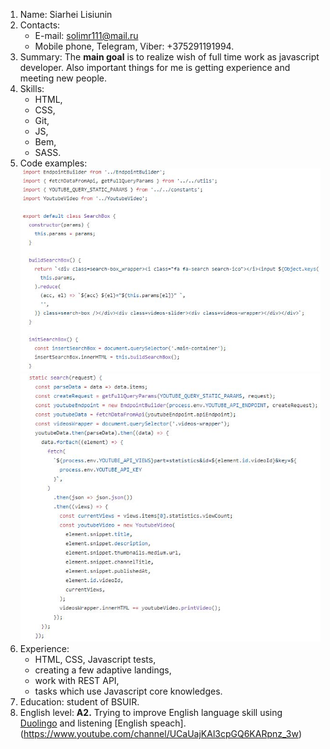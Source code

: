 1. Name: Siarhei Lisiunin
2. Contacts:
   - E-mail: solimr111@mail.ru
   - Mobile phone, Telegram, Viber: +375291191994.
3. Summary: The **main goal** is to realize wish of full time work as javascript developer. Also important things for me is getting experience and meeting new people.
4. Skills:
   - HTML,
   - CSS,
   - Git,
   - JS,
   - Bem,
   - SASS.
5. Code examples:
   ![Code-example1](/img/code-example1.JPG)
   ![Code-example2](/img/code-example2.JPG)
6. Experience:
   - HTML, CSS, Javascript tests,
   - creating a few adaptive landings,
   - work with REST API,
   - tasks which use Javascript core knowledges.
7. Education: student of BSUIR.
8. English level: **A2.** Trying to improve English language skill using [Duolingo](https://www.duolingo.com/) and listening [English speach].(https://www.youtube.com/channel/UCaUajKAl3cpGQ6KARpnz_3w)
